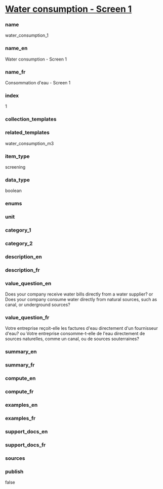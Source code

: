 
# [Water consumption - Screen 1](#water_consumption_1)

### name

water_consumption_1

### name_en

Water consumption - Screen 1

### name_fr

Consommation d'eau - Screen 1

### index

1

### collection_templates


### related_templates

water_consumption_m3

### item_type

screening

### data_type

boolean

### enums


### unit


### category_1


### category_2


### description_en


### description_fr


### value_question_en

Does your company receive water bills directly from a water supplier?
or
Does your company consume water directly from natural sources, such as canal, or underground sources?

### value_question_fr

Votre entreprise reçoit-elle les factures d'eau directement d'un fournisseur d'eau?
ou
Votre entreprise consomme-t-elle de l'eau directement de sources naturelles, comme un canal, ou de sources souterraines?

### summary_en


### summary_fr


### compute_en


### compute_fr


### examples_en


### examples_fr


### support_docs_en


### support_docs_fr


### sources


### publish

false
